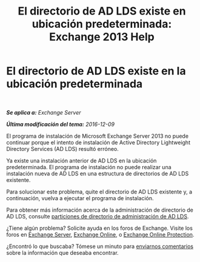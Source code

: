 ﻿---
title: 'El directorio de AD LDS existe en ubicación predeterminada: Exchange 2013 Help'
TOCTitle: El directorio de AD LDS existe en la ubicación predeterminada
ms:assetid: cf830dec-dd74-47b2-bee2-b8956f8023ce
ms:mtpsurl: https://technet.microsoft.com/es-es/library/ms.exch.setupreadiness.adamdatapathexists(v=EXCHG.150)
ms:contentKeyID: 48268717
ms.date: 05/22/2018
mtps_version: v=EXCHG.150
ms.translationtype: MT
---

# El directorio de AD LDS existe en la ubicación predeterminada

 

_**Se aplica a:** Exchange Server_

_**Última modificación del tema:** 2016-12-09_

El programa de instalación de Microsoft Exchange Server 2013 no puede continuar porque el intento de instalación de Active Directory Lightweight Directory Services (AD LDS) resultó erróneo.

Ya existe una instalación anterior de AD LDS en la ubicación predeterminada. El programa de instalación no puede realizar una instalación nueva de AD LDS en una estructura de directorios de AD LDS existente.

Para solucionar este problema, quite el directorio de AD LDS existente y, a continuación, vuelva a ejecutar el programa de instalación.

Para obtener más información acerca de la administración de directorio de AD LDS, consulte [particiones de directorio de administración de AD LDS](https://go.microsoft.com/fwlink/p/?linkid=272302).

¿Tiene algún problema? Solicite ayuda en los foros de Exchange. Visite los foros en [Exchange Server](https://go.microsoft.com/fwlink/p/?linkid=60612), [Exchange Online](https://go.microsoft.com/fwlink/p/?linkid=267542), o [Exchange Online Protection](https://go.microsoft.com/fwlink/p/?linkid=285351).

¿Encontró lo que buscaba? Tómese un minuto para [enviarnos comentarios](mailto:exsetuphelpfeedback@microsoft.com?subject=exchange%202013%20setup%20help%20feedbac) sobre la información que deseaba encontrar.

